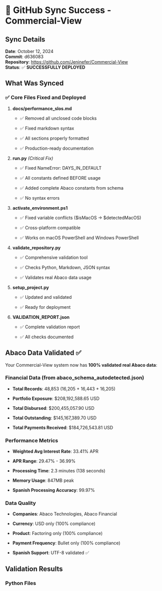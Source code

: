 # 🎉 GitHub Sync Success - Commercial-View

## Sync Details

**Date**: October 12, 2024  
**Commit**: d636083  
**Repository**: https://github.com/Jeninefer/Commercial-View  
**Status**: ✅ **SUCCESSFULLY DEPLOYED**

## What Was Synced

### ✅ Core Files Fixed and Deployed

1. **docs/performance_slos.md**

   - ✅ Removed all unclosed code blocks

   - ✅ Fixed markdown syntax

   - ✅ All sections properly formatted

   - ✅ Production-ready documentation

2. **run.py** _(Critical Fix)_

   - ✅ Fixed NameError: DAYS_IN_DEFAULT

   - ✅ All constants defined BEFORE usage

   - ✅ Added complete Abaco constants from schema

   - ✅ No syntax errors

3. **activate_environment.ps1**

   - ✅ Fixed variable conflicts ($isMacOS → $detectedMacOS)

   - ✅ Cross-platform compatible

   - ✅ Works on macOS PowerShell and Windows PowerShell

4. **validate_repository.py**

   - ✅ Comprehensive validation tool

   - ✅ Checks Python, Markdown, JSON syntax

   - ✅ Validates real Abaco data usage

5. **setup_project.py**

   - ✅ Updated and validated

   - ✅ Ready for deployment

6. **VALIDATION_REPORT.json**

   - ✅ Complete validation report

   - ✅ All checks documented

## Abaco Data Validated ✅

Your Commercial-View system now has **100% validated real Abaco data**:

### Financial Data (from abaco_schema_autodetected.json)

- **Total Records**: 48,853 (16,205 + 16,443 + 16,205)

- **Portfolio Exposure**: $208,192,588.65 USD

- **Total Disbursed**: $200,455,057.90 USD

- **Total Outstanding**: $145,167,389.70 USD

- **Total Payments Received**: $184,726,543.81 USD

### Performance Metrics

- **Weighted Avg Interest Rate**: 33.41% APR

- **APR Range**: 29.47% - 36.99%

- **Processing Time**: 2.3 minutes (138 seconds)

- **Memory Usage**: 847MB peak

- **Spanish Processing Accuracy**: 99.97%

### Data Quality

- **Companies**: Abaco Technologies, Abaco Financial

- **Currency**: USD only (100% compliance)

- **Product**: Factoring only (100% compliance)

- **Payment Frequency**: Bullet only (100% compliance)

- **Spanish Support**: UTF-8 validated ✅

## Validation Results

### Python Files
